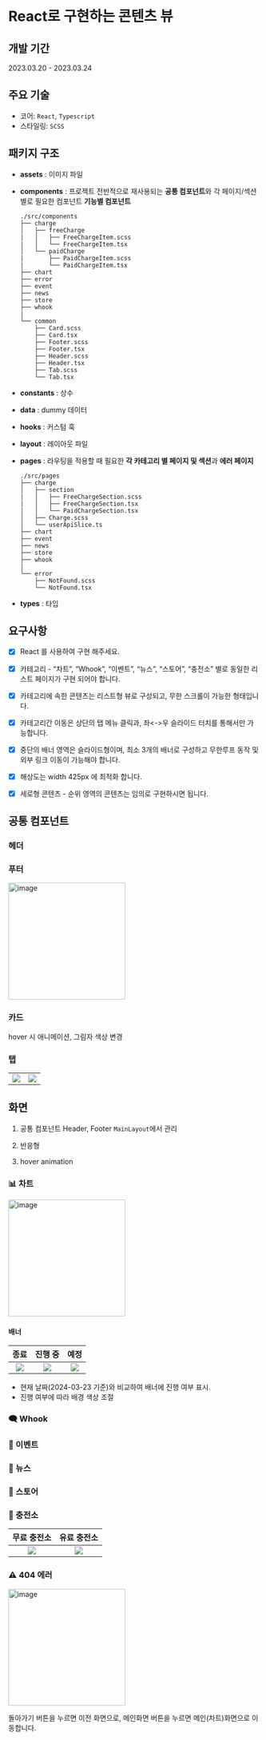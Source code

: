 # React로 구현하는 콘텐츠 뷰

## 개발 기간

2023.03.20 - 2023.03.24

## 주요 기술

- 코어: `React`, `Typescript`
- 스타일링: `SCSS`

## 패키지 구조

- **assets**
  : 이미지 파일
- **components**
  : 프로젝트 전반적으로 재사용되는 **공통 컴포넌트**와 각 페이지/섹션 별로 필요한 컴포넌트 **기능별 컴포넌트**

  ```
  ./src/components
  ├── charge
  │   ├── freeCharge
  |   │   ├── FreeChargeItem.scss
  |   │   └── FreeChargeItem.tsx
  │   └── paidCharge
  |       ├── PaidChargeItem.scss
  |       └── PaidChargeItem.tsx
  ├── chart
  ├── error
  ├── event
  ├── news
  ├── store
  ├── whook
  |
  └── common
      ├── Card.scss
      ├── Card.tsx
      ├── Footer.scss
      ├── Footer.tsx
      ├── Header.scss
      ├── Header.tsx
      ├── Tab.scss
      └── Tab.tsx
  ```

- **constants**
  : 상수
- **data**
  : dummy 데이터
- **hooks**
  : 커스텀 훅
- **layout**
  : 레이아웃 파일
- **pages**
  : 라우팅을 적용할 때 필요한 **각 카테고리 별 페이지 및 섹션**과 **에러 페이지**

  ```
  ./src/pages
  ├── charge
  │   ├── section
  |   │   ├── FreeChargeSection.scss
  |   │   ├── FreeChargeSection.tsx
  |   │   └── PaidChargeSection.tsx
  │   ├── Charge.scss
  │   └── userApiSlice.ts
  ├── chart
  ├── event
  ├── news
  ├── store
  ├── whook
  |
  └── error
      ├── NotFound.scss
      └── NotFound.tsx
  ```

- **types**
  : 타입

## 요구사항

- [x] React 를 사용하여 구현 해주세요.

- [x] 카테고리 - “차트”, “Whook”, “이벤트”, “뉴스”, “스토어”, “충전소” 별로 동일한 리스트 페이지가 구현 되어야 합니다.

- [x] 카테고리에 속한 콘텐츠는 리스트형 뷰로 구성되고, 무한 스크롤이 가능한 형태입니다.

- [x] 카테고리간 이동은 상단의 탭 메뉴 클릭과, 좌<->우 슬라이드 터치를 통해서만 가능합니다.

- [x] 중단의 배너 영역은 슬라이드형이며, 최소 3개의 배너로 구성하고 무한루프 동작 및 외부 링크 이동이 가능해야 합니다.

- [x] 해상도는 width 425px 에 최적화 합니다.

- [x] 세로형 콘텐츠 - 순위 영역의 콘텐츠는 임의로 구현하시면 됩니다.

## 공통 컴포넌트

### 헤더

### 푸터

<img width="234" alt="image" src="https://github.com/2hanbyeol1/contents-view/assets/78421872/0021b853-0daf-44c9-abaa-c25e48e532e1">

### 카드

hover 시 애니메이션, 그림자 색상 변경

### 탭

|                                                                                                       |                                                                                                       |
| :---------------------------------------------------------------------------------------------------: | :---------------------------------------------------------------------------------------------------: |
| ![](https://github.com/2hanbyeol1/contents-view/assets/78421872/ac4cd28f-c83c-4180-890e-a91f63dd79dd) | ![](https://github.com/2hanbyeol1/contents-view/assets/78421872/eb19f9dc-9158-4769-8c3b-a93bc6abdfe2) |

## 화면

1. 공통 컴포넌트
   Header, Footer
   `MainLayout`에서 관리

2. 반응형
3. hover animation

### 📊 차트

<img width="234" alt="image" src="https://github.com/2hanbyeol1/contents-view/assets/78421872/1fb2e9bc-edd6-4508-9bea-2111b877905a">

#### 배너

|                                                 종료                                                  |                                                진행 중                                                |                                                 예정                                                  |
| :---------------------------------------------------------------------------------------------------: | :---------------------------------------------------------------------------------------------------: | :---------------------------------------------------------------------------------------------------: |
| ![](https://github.com/2hanbyeol1/contents-view/assets/78421872/a2ebd0bd-1851-49f8-8554-e62103d98885) | ![](https://github.com/2hanbyeol1/contents-view/assets/78421872/7d895cfe-f619-4d68-a298-18c670a200c5) | ![](https://github.com/2hanbyeol1/contents-view/assets/78421872/97e30457-e692-4afd-99d0-eda29bae0324) |

- 현재 날짜(2024-03-23 기준)와 비교하여 배너에 진행 여부 표시.
- 진행 여부에 따라 배경 색상 조절

### 🗨️ Whook

### 🎉 이벤트

### 📰 뉴스

### 🏪 스토어

### 🔋 충전소

|                                              무료 충전소                                              |                                              유료 충전소                                              |
| :---------------------------------------------------------------------------------------------------: | :---------------------------------------------------------------------------------------------------: |
| ![](https://github.com/2hanbyeol1/contents-view/assets/78421872/8e5bfead-5ebf-4547-b00b-53d6d2f26722) | ![](https://github.com/2hanbyeol1/contents-view/assets/78421872/8d6007db-bd4e-49df-b913-93201a43b68f) |

### ⚠️ 404 에러

<img width="234" alt="image" src="https://github.com/2hanbyeol1/contents-view/assets/78421872/eae8e094-4fb9-4b61-827e-fea57b15c5b9">

돌아가기 버튼을 누르면 이전 화면으로, 메인화면 버튼을 누르면 메인(차트)화면으로 이동합니다.
